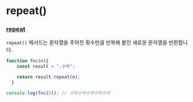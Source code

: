 # repeat()

### [repeat](https://developer.mozilla.org/ko/docs/Web/JavaScript/Reference/Global_Objects/String/repeat)
`repeat()` 메서드는 문자열을 주어진 횟수만큼 반복해 붙인 새로운 문자열을 반환합니다.

```js
function fnc(n){
    const result = ".수박";

    return result.repeat(n);
  }

console.log(fnc(5)); // 수박수박수박수박수박
```